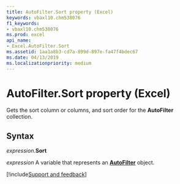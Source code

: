 ```yaml
---
title: AutoFilter.Sort property (Excel)
keywords: vbaxl10.chm538076
f1_keywords:
- vbaxl10.chm538076
ms.prod: excel
api_name:
- Excel.AutoFilter.Sort
ms.assetid: 1aa1a8b3-cd7a-899d-897e-fa47f4bdec67
ms.date: 04/13/2019
ms.localizationpriority: medium
---
```



# AutoFilter.Sort property (Excel)

Gets the sort column or columns, and sort order for the **AutoFilter** collection.


## Syntax

_expression_.**Sort**

_expression_ A variable that represents an **[AutoFilter](Excel.AutoFilter.md)** object.




[!include[Support and feedback](~/includes/feedback-boilerplate.md)]
